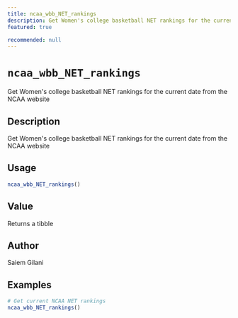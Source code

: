```yaml
---
title: ncaa_wbb_NET_rankings
description: Get Women's college basketball NET rankings for the current date from the NCAA website
featured: true

recommended: null
---
```

# `ncaa_wbb_NET_rankings`

Get Women's college basketball NET rankings for the current date from the NCAA website


## Description

Get Women's college basketball NET rankings for the current date from the NCAA website


## Usage

```r
ncaa_wbb_NET_rankings()
```


## Value

Returns a tibble


## Author

Saiem Gilani


## Examples

```r
# Get current NCAA NET rankings
ncaa_wbb_NET_rankings()
```

